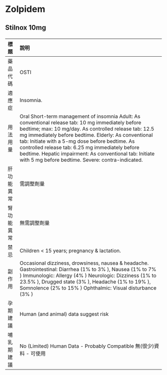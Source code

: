 # Zolpidem

## Stilnox 10mg

##### 

| 標題       | 說明                                                                                                                                                                                                                                                                                                                                                                                                                                     |
|:-----------|:-----------------------------------------------------------------------------------------------------------------------------------------------------------------------------------------------------------------------------------------------------------------------------------------------------------------------------------------------------------------------------------------------------------------------------------------|
| 藥品代碼   | OSTI                                                                                                                                                                                                                                                                                                                                                                                                                                     |
| 適應症     | Insomnia.                                                                                                                                                                                                                                                                                                                                                                                                                                |
| 用法用量   | Oral Short-term management of insomnia Adult: As conventional release tab: 10 mg immediately before bedtime; max: 10 mg/day. As controlled release tab: 12.5 mg immediately before bedtime. Elderly: As conventional tab: Initiate with a 5-mg dose before bedtime. As controlled release tab: 6.25 mg immediately before bedtime. Hepatic impairment: As conventional tab: Initiate with 5 mg before bedtime. Severe: contra-indicated. |
| 肝功能異常 | 需調整劑量                                                                                                                                                                                                                                                                                                                                                                                                                               |
| 腎功能異常 | 無需調整劑量                                                                                                                                                                                                                                                                                                                                                                                                                             |
| 禁忌       | Children < 15 years; pregnancy & lactation.                                                                                                                                                                                                                                                                                                                                                                                              |
| 副作用     | Occasional dizziness, drowsiness, nausea & headache. Gastrointestinal: Diarrhea (1% to 3% ), Nausea (1% to 7% ) Immunologic: Allergy (4% ) Neurologic: Dizziness (1% to 23.5% ), Drugged state (3% ), Headache (1% to 19% ), Somnolence (2% to 15% ) Ophthalmic: Visual disturbance (3% )                                                                                                                                                |
| 孕期建議   | Human (and animal) data suggest risk                                                                                                                                                                                                                                                                                                                                                                                                     |
| 哺乳期建議 | No (Limited) Human Data - Probably Compatible 無(很少)資料 - 可使用                                                                                                                                                                                                                                                                                                                                                                      |

